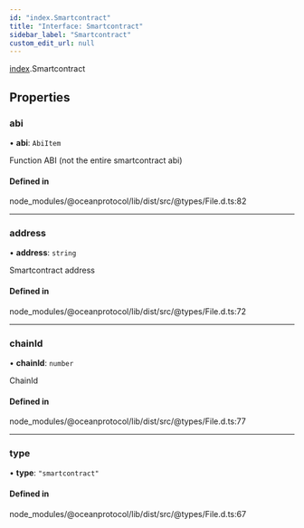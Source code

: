 ```yaml
---
id: "index.Smartcontract"
title: "Interface: Smartcontract"
sidebar_label: "Smartcontract"
custom_edit_url: null
---
```


[index](../modules/).Smartcontract

## Properties

### abi

• **abi**: `AbiItem`

Function ABI (not the entire smartcontract abi)

#### Defined in

node_modules/@oceanprotocol/lib/dist/src/@types/File.d.ts:82

___

### address

• **address**: `string`

Smartcontract address

#### Defined in

node_modules/@oceanprotocol/lib/dist/src/@types/File.d.ts:72

___

### chainId

• **chainId**: `number`

ChainId

#### Defined in

node_modules/@oceanprotocol/lib/dist/src/@types/File.d.ts:77

___

### type

• **type**: ``"smartcontract"``

#### Defined in

node_modules/@oceanprotocol/lib/dist/src/@types/File.d.ts:67
